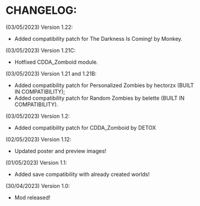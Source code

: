 # CHANGELOG:
(03/05/2023) Version 1.22:
- Added compatibility patch for The Darkness Is Coming! by Monkey.

(03/05/2023) Version 1.21C:
- Hotfixed CDDA_Zomboid module.

(03/05/2023) Version 1.21 and 1.21B:
- Added compatibility patch for Personalized Zombies by hectorzx (BUILT IN COMPATIBILITY);
- Added compatibility patch for Random Zombies by belette (BUILT IN COMPATIBILITY).

(03/05/2023) Version 1.2:
- Added compatibility patch for CDDA_Zomboid by DETOX

(02/05/2023) Version 1.12:
- Updated poster and preview images!

(01/05/2023) Version 1.1:
- Added save compatibility with already created worlds!

(30/04/2023) Version 1.0:
- Mod released!